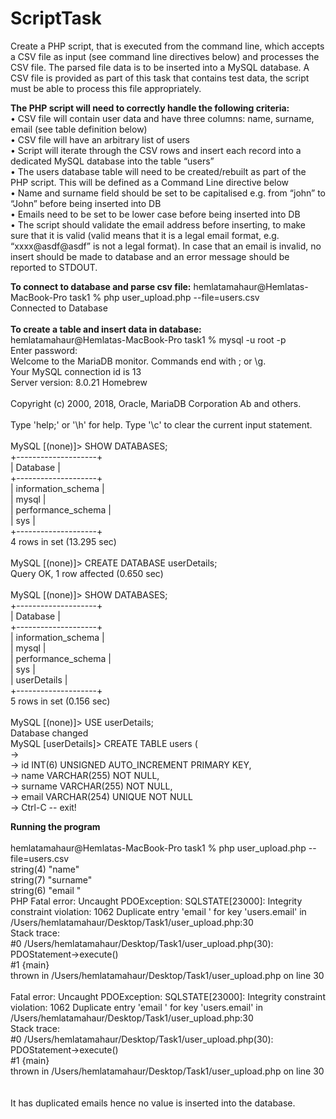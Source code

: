 # ScriptTask

Create a PHP script, that is executed from the command line, which accepts a CSV file as input
(see command line directives below) and processes the CSV file. The parsed file data is to be
inserted into a MySQL database. A CSV file is provided as part of this task that contains test
data, the script must be able to process this file appropriately.</br>

**The PHP script will need to correctly handle the following criteria:** </br>
• CSV file will contain user data and have three columns: name, surname, email
(see table definition below) </br>
• CSV file will have an arbitrary list of users </br>
• Script will iterate through the CSV rows and insert each record into a dedicated
MySQL database into the table “users” </br>
• The users database table will need to be created/rebuilt as part of the PHP script.
This will be defined as a Command Line directive below </br>
• Name and surname field should be set to be capitalised e.g. from “john” to “John”
before being inserted into DB </br>
• Emails need to be set to be lower case before being inserted into DB </br>
• The script should validate the email address before inserting, to make sure that it
is valid (valid means that it is a legal email format, e.g. “xxxx@asdf@asdf” is not
a legal format). In case that an email is invalid, no insert should be made to
database and an error message should be reported to STDOUT. </br>

**To connect to database and parse csv file:**
hemlatamahaur@Hemlatas-MacBook-Pro task1 % php user_upload.php --file=users.csv</br>
Connected to Database</br>
</br>
**To create a table and insert data in database:**</br>
hemlatamahaur@Hemlatas-MacBook-Pro task1 % mysql -u root -p</br>
Enter password: </br>
Welcome to the MariaDB monitor.  Commands end with ; or \g.</br>
Your MySQL connection id is 13</br>
Server version: 8.0.21 Homebrew</br>
</br>
Copyright (c) 2000, 2018, Oracle, MariaDB Corporation Ab and others.</br>
</br>
Type 'help;' or '\h' for help. Type '\c' to clear the current input statement.</br>
</br>
MySQL [(none)]> SHOW DATABASES;</br>
+--------------------+</br>
| Database           |</br>
+--------------------+</br>
| information_schema |</br>
| mysql              |</br>
| performance_schema |</br>
| sys                |</br>
+--------------------+</br>
4 rows in set (13.295 sec)</br>
</br>
MySQL [(none)]> CREATE DATABASE userDetails;</br>
Query OK, 1 row affected (0.650 sec)</br>
</br>
MySQL [(none)]> SHOW DATABASES;</br>
+--------------------+</br>
| Database           |</br>
+--------------------+</br>
| information_schema |</br>
| mysql              |</br>
| performance_schema |</br>
| sys                |</br>
| userDetails        |</br>
+--------------------+</br>
5 rows in set (0.156 sec)</br>
</br>
MySQL [(none)]> USE userDetails;</br>
Database changed</br>
MySQL [userDetails]> CREATE TABLE users (</br>
    -> </br>
    -> id INT(6) UNSIGNED AUTO_INCREMENT PRIMARY KEY, </br>
    -> name VARCHAR(255) NOT NULL,</br>
    -> surname VARCHAR(255) NOT NULL,</br>
    -> email VARCHAR(254) UNIQUE NOT NULL</br>
    -> Ctrl-C -- exit!</br>
 
 **Running the program** </br>
 </br>
hemlatamahaur@Hemlatas-MacBook-Pro task1 % php user_upload.php --file=users.csv </br>
string(4) "name" </br>
string(7) "surname" </br>
string(6) "email	" </br>
PHP Fatal error:  Uncaught PDOException: SQLSTATE[23000]: Integrity constraint violation: 1062 Duplicate entry 'email	' for key 'users.email' in </br> /Users/hemlatamahaur/Desktop/Task1/user_upload.php:30 </br>
Stack trace: </br>
#0 /Users/hemlatamahaur/Desktop/Task1/user_upload.php(30): PDOStatement->execute() </br>
#1 {main} </br>
  thrown in /Users/hemlatamahaur/Desktop/Task1/user_upload.php on line 30 </br>
 </br>
Fatal error: Uncaught PDOException: SQLSTATE[23000]: Integrity constraint violation: 1062 Duplicate entry 'email	' for key 'users.email' in </br> /Users/hemlatamahaur/Desktop/Task1/user_upload.php:30 </br>
Stack trace: </br>
#0 /Users/hemlatamahaur/Desktop/Task1/user_upload.php(30): PDOStatement->execute() </br>
#1 {main} </br>
  thrown in /Users/hemlatamahaur/Desktop/Task1/user_upload.php on line 30 </br>
   </br>
    </br>
  It has duplicated emails hence no value is inserted into the database.



